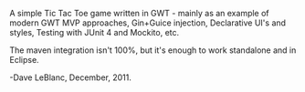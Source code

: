 A simple Tic Tac Toe game written in GWT - mainly as an example of modern GWT MVP approaches, Gin+Guice injection, Declarative UI's and styles, Testing with JUnit 4 and Mockito, etc.

The maven integration isn't 100%, but it's enough to work standalone and in Eclipse.

 -Dave LeBlanc, December, 2011.
